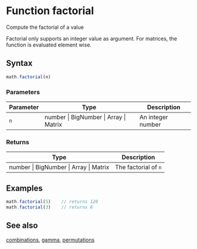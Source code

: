 <!-- Note: This file is automatically generated from source code comments. Changes made in this file will be overridden. -->

# Function factorial

Compute the factorial of a value

Factorial only supports an integer value as argument.
For matrices, the function is evaluated element wise.


## Syntax

```js
math.factorial(n)
```

### Parameters

Parameter | Type | Description
--------- | ---- | -----------
`n` | number &#124; BigNumber &#124; Array &#124; Matrix | An integer number

### Returns

Type | Description
---- | -----------
number &#124; BigNumber &#124; Array &#124; Matrix | The factorial of `n`


## Examples

```js
math.factorial(5)    // returns 120
math.factorial(3)    // returns 6
```


## See also

[combinations](combinations.md),
[gamma](gamma.md),
[permutations](permutations.md)
